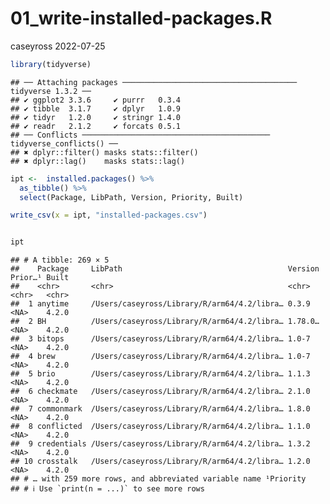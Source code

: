 01_write-installed-packages.R
================
caseyross
2022-07-25

``` r
library(tidyverse)
```

    ## ── Attaching packages ─────────────────────────────────────── tidyverse 1.3.2 ──
    ## ✔ ggplot2 3.3.6     ✔ purrr   0.3.4
    ## ✔ tibble  3.1.7     ✔ dplyr   1.0.9
    ## ✔ tidyr   1.2.0     ✔ stringr 1.4.0
    ## ✔ readr   2.1.2     ✔ forcats 0.5.1
    ## ── Conflicts ────────────────────────────────────────── tidyverse_conflicts() ──
    ## ✖ dplyr::filter() masks stats::filter()
    ## ✖ dplyr::lag()    masks stats::lag()

``` r
ipt <-  installed.packages() %>%
  as_tibble() %>%
  select(Package, LibPath, Version, Priority, Built)

write_csv(x = ipt, "installed-packages.csv")


ipt
```

    ## # A tibble: 269 × 5
    ##    Package     LibPath                                     Version Prior…¹ Built
    ##    <chr>       <chr>                                       <chr>   <chr>   <chr>
    ##  1 anytime     /Users/caseyross/Library/R/arm64/4.2/libra… 0.3.9   <NA>    4.2.0
    ##  2 BH          /Users/caseyross/Library/R/arm64/4.2/libra… 1.78.0… <NA>    4.2.0
    ##  3 bitops      /Users/caseyross/Library/R/arm64/4.2/libra… 1.0-7   <NA>    4.2.0
    ##  4 brew        /Users/caseyross/Library/R/arm64/4.2/libra… 1.0-7   <NA>    4.2.0
    ##  5 brio        /Users/caseyross/Library/R/arm64/4.2/libra… 1.1.3   <NA>    4.2.0
    ##  6 checkmate   /Users/caseyross/Library/R/arm64/4.2/libra… 2.1.0   <NA>    4.2.0
    ##  7 commonmark  /Users/caseyross/Library/R/arm64/4.2/libra… 1.8.0   <NA>    4.2.0
    ##  8 conflicted  /Users/caseyross/Library/R/arm64/4.2/libra… 1.1.0   <NA>    4.2.0
    ##  9 credentials /Users/caseyross/Library/R/arm64/4.2/libra… 1.3.2   <NA>    4.2.0
    ## 10 crosstalk   /Users/caseyross/Library/R/arm64/4.2/libra… 1.2.0   <NA>    4.2.0
    ## # … with 259 more rows, and abbreviated variable name ¹​Priority
    ## # ℹ Use `print(n = ...)` to see more rows
